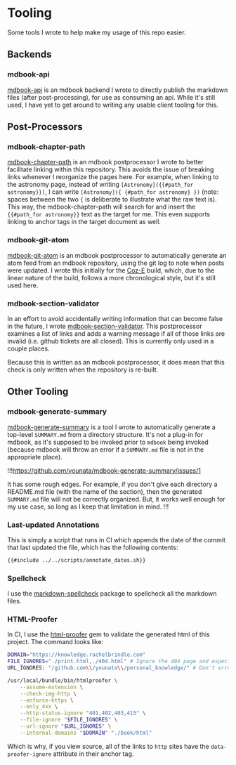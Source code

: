 # Tooling

Some tools I wrote to help make my usage of this repo easier.

## Backends

### mdbook-api

[mdbook-api](https://github.com/younata/mdbook-api) is an mdbook backend I wrote to directly publish the markdown files (after post-processing), for use as consuming an api. While it's still used, I have yet to get around to writing any usable client tooling for this.

## Post-Processors

### mdbook-chapter-path

[mdbook-chapter-path](https://github.com/younata/mdbook-chapter-path) is an mdbook postprocessor I wrote to better facilitate linking within this repository. This avoids the issue of breaking links whenever I reorganize the pages here. For example, when linking to the astronomy page, instead of writing `[Astronomy]({{#path_for astronomy}})`, I can write `[Astronomy]({ {#path_for astronomy} })` (note: spaces between the two `{` is deliberate to illustrate what the raw text is). This way, the mdbook-chapter-path will search for and insert the `{{#path_for astronomy}}` text as the target for me. This even supports linking to anchor tags in the target document as well.

### mdbook-git-atom

[mdbook-git-atom](https://github.com/younata/mdbook-git-atom) is an mdbook postprocessor to automatically generate an atom feed from an mdbook repository, using the git log to note when posts were updated. I wrote this initially for the [Coz-E](https://coz-e.rachelbrindle.com/) build, which, due to the linear nature of the build, follows a more chronological style, but it's still used here.

### mdbook-section-validator

In an effort to avoid accidentally writing information that can become false in the future, I wrote [mdbook-section-validator](https://github.com/younata/mdbook-section-validator). This postprocessor examines a list of links and adds a warning message if all of those links are invalid (i.e. github tickets are all closed). This is currently only used in a couple places.

Because this is written as an mdbook postprocessor, it does mean that this check is only written when the repository is re-built.

## Other Tooling

### mdbook-generate-summary

[mdbook-generate-summary](https://github.com/younata/mdbook-generate-summary) is a tool I wrote to automatically generate a top-level `SUMMARY.md` from a directory structure. It's not a plug-in for mdbook, as it's supposed to be invoked prior to `mdbook` being invoked (because mdbook will throw an error if a `SUMMARY.md` file is not in the appropriate place).

!!!https://github.com/younata/mdbook-generate-summary/issues/1

It has some rough edges. For example, if you don't give each directory a README.md file (with the name of the section), then the generated `SUMMARY.md` file will not be correctly organized. But, it works well enough for my use case, so long as I keep that limitation in mind.
!!!

### Last-updated Annotations

This is simply a script that runs in CI which appends the date of the commit that last updated the file, which has the following contents:

```bash
{{#include ../../scripts/annotate_dates.sh}}
```

### Spellcheck

I use the [markdown-spellcheck](https://www.npmjs.com/package/markdown-spellcheck?activeTab=readme) package to spellcheck all the markdown files.

### HTML-Proofer

In CI, I use the [html-proofer](https://github.com/gjtorikian/html-proofer) gem to validate the generated html of this project. The command looks like:

```bash
DOMAIN="https://knowledge.rachelbrindle.com"
FILE_IGNORES="./print.html,./404.html" # Ignore the 404 page and especially the print page. Print page is simply a all pages consolidated, and it's better to catch broken links as close to the original file as possible
URL_IGNORES: "/github.com\\/younata\\/personal_knowledge/" # Don't error if a link to a not-yet-there file is published.

/usr/local/bundle/bin/htmlproofer \
    --assume-extension \
    --check-img-http \
    --enforce-https \
    --only_4xx \
    --http-status-ignore "401,402,403,415" \
    --file-ignore "$FILE_IGNORES" \
    --url-ignore "$URL_IGNORES" \
    --internal-domains "$DOMAIN" "./book/html"
```

Which is why, if you view source, all of the links to `http` sites have the `data-proofer-ignore` attribute in their anchor tag.
